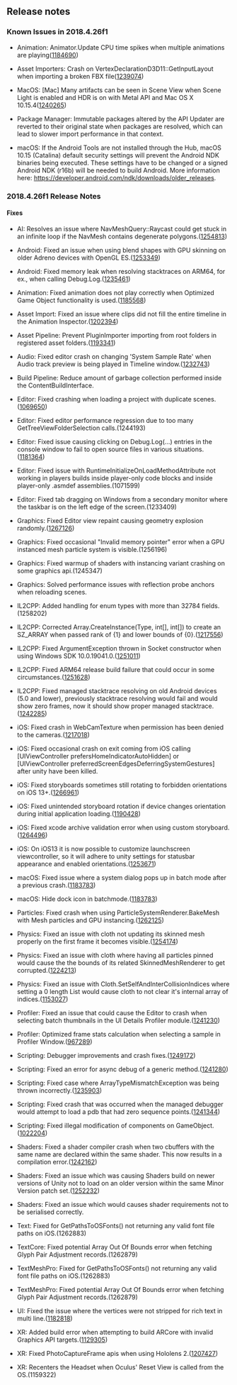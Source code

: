 ## Release notes

### Known Issues in 2018.4.26f1

-   Animation: Animator.Update CPU time spikes when multiple animations are playing([1184690](https://issuetracker.unity3d.com/issues/animator-dot-update-cpu-time-spikes-when-multiple-animations-are-playing))

-   Asset Importers: Crash on VertexDeclarationD3D11::GetInputLayout when importing a broken FBX file([1239074](https://issuetracker.unity3d.com/issues/crash-on-vertexdeclarationd3d11-getinputlayout-when-importing-a-broken-fbx-file))

-   MacOS: \[Mac\] Many artifacts can be seen in Scene View when Scene Light is enabled and HDR is on with Metal API and Mac OS X 10.15.4([1240265](https://issuetracker.unity3d.com/issues/mac-many-artifacts-can-be-seen-in-scene-view-when-scene-light-is-enabled-on-with-metal-api-and-mac-os-x-10-dot-15-dot-4))

-   Package Manager: Immutable packages altered by the API Updater are reverted to their original state when packages are resolved, which can lead to slower import performance in that context.

-   macOS: If the Android Tools are not installed through the Hub, macOS 10.15 (Catalina) default security settings will prevent the Android NDK binaries being executed. These settings have to be changed or a signed Android NDK (r16b) will be needed to build Android. More information here: https://developer.android.com/ndk/downloads/older_releases.

### 2018.4.26f1 Release Notes

#### Fixes

-   AI: Resolves an issue where NavMeshQuery::Raycast could get stuck in an infinite loop if the NavMesh contains degenerate polygons.([1254813](https://issuetracker.unity3d.com/issues/navmeshquery-raycast-contains-an-endless-loop-that-makes-the-editor-freeze-when-using-navmeshagent-dot-raycast))

-   Android: Fixed an issue when using blend shapes with GPU skinning on older Adreno devices with OpenGL ES.([1253349](https://issuetracker.unity3d.com/issues/android-gles-setting-blend-shape-weight-on-one-object-adjusts-the-value-on-other-near-objects-on-some-devices))

-   Android: Fixed memory leak when resolving stacktraces on ARM64, for ex., when calling Debug.Log.([1235461](https://issuetracker.unity3d.com/issues/memory-leak-in-android-build-when-full-stack-trace-logging-is-enabled))

-   Animation: Fixed animation does not play correctly when Optimized Game Object functionality is used.([1185568](https://issuetracker.unity3d.com/issues/animation-does-not-play-correctly-when-optimized-game-object-functionality-is-used-and-a-child-gameobject-is-added-to-bone))

-   Asset Import: Fixed an issue where clips did not fill the entire timeline in the Animation Inspector.([1202394](https://issuetracker.unity3d.com/issues/the-total-frames-of-the-animation-does-not-fill-the-timeline))

-   Asset Pipeline: Prevent PluginImporter importing from root folders in registered asset folders.([1193341](https://issuetracker.unity3d.com/issues/package-folders-ending-in-dot-framework-are-incorrectly-handled-and-treated-as-native-plugins-instead-of-packages))

-   Audio: Fixed editor crash on changing \'System Sample Rate\' when Audio track preview is being played in Timeline window.([1232743](https://issuetracker.unity3d.com/issues/audio-editor-crashes-on-changing-system-sample-rate-when-audio-track-preview-is-being-played-in-timeline-window))

-   Build Pipeline: Reduce amount of garbage collection performed inside the ContentBuildInterface.

-   Editor: Fixed crashing when loading a project with duplicate scenes.([1069650](https://issuetracker.unity3d.com/issues/unity-crashes-when-opening-a-project-with-two-identical-scenes-one-of-them-being-unloaded))

-   Editor: Fixed editor performance regression due to too many GetTreeViewFolderSelection calls.(1244193)

-   Editor: Fixed issue causing clicking on Debug.Log(\...) entries in the console window to fail to open source files in various situations.([1181364](https://issuetracker.unity3d.com/issues/double-clicking-error-in-the-console-does-not-open-script-in-code-editor-when-script-is-outside-the-project-folder))

-   Editor: Fixed issue with RuntimeInitializeOnLoadMethodAttribute not working in players builds inside player-only code blocks and inside player-only .asmdef assemblies.(1071599)

-   Editor: Fixed tab dragging on Windows from a secondary monitor where the taskbar is on the left edge of the screen.(1233409)

-   Graphics: Fixed Editor view repaint causing geometry explosion randomly.([1267126](https://issuetracker.unity3d.com/issues/metal-editor-view-repaint-causes-geometry-explosion-randomly))

-   Graphics: Fixed occasional \"Invalid memory pointer\" error when a GPU instanced mesh particle system is visible.(1256196)

-   Graphics: Fixed warmup of shaders with instancing variant crashing on some graphics api.(1245347)

-   Graphics: Solved performance issues with reflection probe anchors when reloading scenes.

-   IL2CPP: Added handling for enum types with more than 32784 fields.(1258202)

-   IL2CPP: Corrected Array.CreateInstance(Type, int\[\], int\[\]) to create an SZ_ARRAY when passed rank of {1} and lower bounds of {0}.([1217556](https://issuetracker.unity3d.com/issues/il2cpp-type-of-arrays-with-explicitly-defined-zero-lower-bound-is-incorrect-in-il2cpp-and-differ-from-mono))

-   IL2CPP: Fixed ArgumentException thrown in Socket constructor when using Windows SDK 10.0.19041.0.([1251011](https://issuetracker.unity3d.com/issues/system-dot-net-dot-socket-objects-throw-argumentexception-in-il2cpp-after-installing-windows-sdk-2004))

-   IL2CPP: Fixed ARM64 release build failure that could occur in some circumstances.([1251628](https://issuetracker.unity3d.com/issues/android-il2cpp-arm64-release-build-fails))

-   IL2CPP: Fixed managed stacktrace resolving on old Android devices (5.0 and lower), previously stacktrace resolving would fail and would show zero frames, now it should show proper managed stacktrace.([1242285](https://issuetracker.unity3d.com/issues/android-stack-traces-using-application-dot-logmessagereceived-callback-dont-appear-correctly-or-at-all-in-android-5-and-possibly-4))

-   iOS: Fixed crash in WebCamTexture when permission has been denied to the cameras.([1217018](https://issuetracker.unity3d.com/issues/calling-webcamtexture-dot-play-causes-an-nsinternalinconsistencyexception-and-crashes-the-application-if-camera-access-is-denied))

-   iOS: Fixed occasional crash on exit coming from iOS calling \[UIViewController prefersHomeIndicatorAutoHidden\] or \[UIViewController preferredScreenEdgesDeferringSystemGestures\] after unity have been killed.

-   iOS: Fixed storyboards sometimes still rotating to forbidden orientations on iOS 13+.([1266961](https://issuetracker.unity3d.com/issues/ios-storyboard-shows-in-landscape-orientation-for-a-second-even-though-auto-rotation-only-allows-portrait-orientations))

-   iOS: Fixed unintended storyboard rotation if device changes orientation during initial application loading.([1190428](https://issuetracker.unity3d.com/issues/ios-storyboard-shows-in-a-landscape-mode-for-a-second-even-though-device-orientation-in-xcode-is-set-to-portrait))

-   iOS: Fixed xcode archive validation error when using custom storyboard.([1264496](https://issuetracker.unity3d.com/issues/ios-using-custom-storyboard-as-a-launch-screen-with-multitasking-enabled-fails-the-archive-validation-for-app-store))

-   iOS: On iOS13 it is now possible to customize launchscreen viewcontroller, so it will adhere to unity settings for statusbar appearance and enabled orientations.([1253671](https://issuetracker.unity3d.com/issues/ios-the-status-bar-flashes-during-the-splash-screen-display-when-a-built-project-is-launched-on-ios))

-   macOS: Fixed issue where a system dialog pops up in batch mode after a previous crash.([1183783](https://issuetracker.unity3d.com/issues/macos-manual-input-requiring-pop-up-appears-in-batch-mode-if-unity-didnt-close-properly-on-the-last-launch))

-   macOS: Hide dock icon in batchmode.([1183783](https://issuetracker.unity3d.com/issues/macos-manual-input-requiring-pop-up-appears-in-batch-mode-if-unity-didnt-close-properly-on-the-last-launch))

-   Particles: Fixed crash when using ParticleSystemRenderer.BakeMesh with Mesh particles and GPU instancing.([1262125](https://issuetracker.unity3d.com/issues/crash-in-stackallocator-trydeallocate-when-calling-particlesystemrenderer-dot-bakemesh))

-   Physics: Fixed an issue with cloth not updating its skinned mesh properly on the first frame it becomes visible.([1254174](https://issuetracker.unity3d.com/issues/cloth-has-graphical-artifacts-when-an-object-moves-out-of-the-camera))

-   Physics: Fixed an issue with cloth where having all particles pinned would cause the the bounds of its related SkinnedMeshRenderer to get corrupted.([1224213](https://issuetracker.unity3d.com/issues/cloth-component-sets-renderer-bounds-to-nan-when-constraints-of-all-vertices-are-set-to-0))

-   Physics: Fixed an issue with Cloth.SetSelfAndInterCollisionIndices where setting a 0 length List would cause cloth to not clear it\'s internal array of indices.([1153027](https://issuetracker.unity3d.com/issues/cannot-remove-cloth-self-collision-and-inter-collision-when-they-are-applied-onto-a-gameobject))

-   Profiler: Fixed an issue that could cause the Editor to crash when selecting batch thumbnails in the UI Details Profiler module.([1241230](https://issuetracker.unity3d.com/issues/crash-on-ui-canvasmanager-renderprofiler-when-selecting-ui-images-in-the-profiler-loaded-from-a-specific-data-file))

-   Profiler: Optimized frame stats calculation when selecting a sample in Profiler Window.([967289](https://issuetracker.unity3d.com/issues/performance-issue-in-profiler-ui-with-increasing-number-of-events))

-   Scripting: Debugger improvements and crash fixes.([1249172](https://issuetracker.unity3d.com/issues/macos-crash-on-buffer-add-value-full-when-debugging-with-code-editor-attached))

-   Scripting: Fixed an error for async debug of a generic method.([1241280](https://issuetracker.unity3d.com/issues/crash-when-performing-step-over))

-   Scripting: Fixed case where ArrayTypeMismatchException was being thrown incorrectly.([1235903](https://issuetracker.unity3d.com/issues/mono-arraytypemismatchexception-is-thrown-when-using-array-of-generic-icollection))

-   Scripting: Fixed crash that was occurred when the managed debugger would attempt to load a pdb that had zero sequence points.([1241344](https://issuetracker.unity3d.com/issues/macos-editor-crashes-on-mono-log-write-logfile-when-attaching-a-debugger-and-then-setting-a-breakpoint))

-   Scripting: Fixed illegal modification of components on GameObject.([1022204](https://issuetracker.unity3d.com/issues/the-editor-crashes-when-exiting-the-play-mode-in-the-specific-project))

-   Shaders: Fixed a shader compiler crash when two cbuffers with the same name are declared within the same shader. This now results in a compilation error.([1242162](https://issuetracker.unity3d.com/issues/an-internal-error-is-thrown-when-using-cbuffer-in-a-custom-shader))

-   Shaders: Fixed an issue which was causing Shaders build on newer versions of Unity not to load on an older version within the same Minor Version patch set.([1252232](https://issuetracker.unity3d.com/issues/shader-in-asset-bundle-built-with-unity-newer-version-is-broken-on-older-versions))

-   Shaders: Fixed an issue which would causes shader requirements not to be serialised correctly.

-   Text: Fixed for GetPathsToOSFonts() not returning any valid font file paths on iOS.(1262883)

-   TextCore: Fixed potential Array Out Of Bounds error when fetching Glyph Pair Adjustment records.(1262879)

-   TextMeshPro: Fixed for GetPathsToOSFonts() not returning any valid font file paths on iOS.(1262883)

-   TextMeshPro: Fixed potential Array Out Of Bounds error when fetching Glyph Pair Adjustment records.(1262879)

-   UI: Fixed the issue where the vertices were not stripped for rich text in multi line.([1182818](https://issuetracker.unity3d.com/issues/vertices-for-richtext-markups-do-not-get-stripped-if-the-text-does-not-fit-in-a-single-line))

-   XR: Added build error when attempting to build ARCore with invalid Graphics API targets.([1129305](https://issuetracker.unity3d.com/issues/arcore-opengles2-editor-should-throw-error-if-trying-to-deploy-with-opengles2-since-it-is-not-supported-by-arcore))

-   XR: Fixed PhotoCaptureFrame apis when using Hololens 2.([1207427](https://issuetracker.unity3d.com/issues/photocaptureframe-fails-to-provide-camera-matrices-on-hololens-2))

-   XR: Recenters the Headset when Oculus\' Reset View is called from the OS.(1159322)

